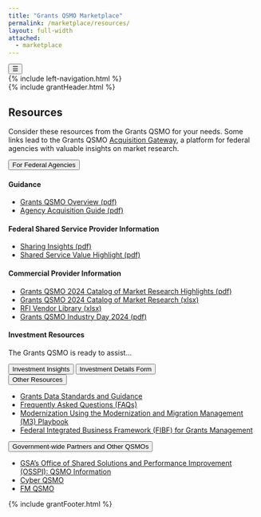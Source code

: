 ```yaml
---
title: "Grants QSMO Marketplace"
permalink: /marketplace/resources/
layout: full-width
attached:
  - marketplace
---
```


<div class="grid-container" id="federal">
<button class="menu-toggle" onclick="toggleSidebar()">☰</button>
  <div id="esgms-header" class="grid-row">
    {% include left-navigation.html %}
   <div class="column-left desktop:grid-col-9">
      {% include grantHeader.html %}
      <div class="home-content">
      <h2>Resources</h2>
    <p>
      Consider these resources from the Grants QSMO for your needs. Some links lead to the Grants QSMO
      <a href="#">Acquisition Gateway</a>, a platform for federal agencies with valuable insights on market research.
    </p>
    <div class="accordion">
      <button class="accordion-header">For Federal Agencies</button>
      <div class="accordion-content">
        <h4>Guidance</h4>
        <ul>
          <li><a href="#">Grants QSMO Overview (pdf)</a></li>
          <li><a href="#">Agency Acquisition Guide (pdf)</a></li>
        </ul>
        <h4>Federal Shared Service Provider Information</h4>
        <ul>
          <li><a href="#">Sharing Insights (pdf)</a></li>
          <li><a href="#">Shared Service Value Highlight (pdf)</a></li>
        </ul>
        <h4>Commercial Provider Information</h4>
        <ul>
          <li><a href="#">Grants QSMO 2024 Catalog of Market Research Highlights (pdf)</a></li>
          <li><a href="#">Grants QSMO 2024 Catalog of Market Research (xlsx)</a></li>
          <li><a href="#">RFI Vendor Library (xlsx)</a></li>
          <li><a href="#">Grants QSMO Industry Day 2024 (pdf)</a></li>
        </ul>
        <h4>Investment Resources</h4>
        <p>The Grants QSMO is ready to assist...</p>
        <div class="buttons">
          <button>Investment Insights</button>
          <button>Investment Details Form</button>
        </div>
      </div>
    </div>
    <div class="accordion">
      <button class="accordion-header">Other Resources</button>
      <div class="accordion-content">
        <ul>
          <li><a href="#">Grants Data Standards and Guidance</a></li>
          <li><a href="#">Frequently Asked Questions (FAQs)</a></li>
          <li><a href="#">Modernization Using the Modernization and Migration Management (M3) Playbook</a></li>
          <li><a href="#">Federal Integrated Business Framework (FIBF) for Grants Management</a></li>
        </ul>
      </div>
    </div>
    <div class="accordion">
      <button class="accordion-header">Government-wide Partners and Other QSMOs</button>
      <div class="accordion-content">
        <ul>
          <li><a href="#">GSA’s Office of Shared Solutions and Performance Improvement (OSSPI): QSMO Information</a></li>
          <li><a href="#">Cyber QSMO</a></li>
          <li><a href="#">FM QSMO</a></li>
        </ul>
      </div>
    </div>
      </div>
      {% include grantFooter.html %}
    </div> 
  </div>
</div>

<script type="text/javascript">
const headers = document.querySelectorAll(".accordion-header");
headers.forEach(header => {
  header.addEventListener("click", () => {
    const isActive = header.classList.contains("active");

    // Close all
    headers.forEach(h => {
      h.classList.remove("active");
      h.nextElementSibling.style.display = "none";
    });

    // Toggle current
    if (!isActive) {
      header.classList.add("active");
      header.nextElementSibling.style.display = "block";
    }
  });
});
</script>
